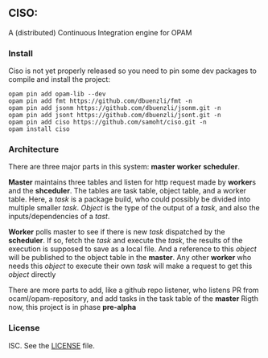 ## CISO:

A (distributed) Continuous Integration engine for OPAM

### Install

Ciso is not yet properly released so you need to pin some dev packages to
compile and install the project:

```shell
opam pin add opam-lib --dev
opam pin add fmt https://github.com/dbuenzli/fmt -n
opam pin add jsonm https://github.com/dbuenzli/jsonm.git -n
opam pin add jsont https://github.com/dbuenzli/jsont.git -n
opam pin add ciso https://github.com/samoht/ciso.git -n
opam install ciso
```

### Architecture

There are three major parts in this system: **master** **worker** **scheduler**.

**Master** maintains three tables and listen for http request made by **worker**s and the **shceduler**.
The tables are task table, object table, and a worker table.
Here, a _task_ is a package build, who could possibly be divided into multiple smaller _task_.
_Object_ is the type of the output of a _task_, and also the inputs/dependencies of a _tast_.

**Worker** polls master to see if there is new _task_ dispatched by the **scheduler**.
If so, fetch the _task_ and execute the _task_, the results of the execution is supposed to save as a local file.
And a reference to this _object_ will be published to the object table in the **master**.
Any other **worker** who needs this _object_ to execute their own _task_ will make a request to get this _object_ directly

There are more parts to add, like a github repo listener, who listens PR from ocaml/opam-repository, and add tasks in the task table of the **master**
Rigth now, this project is in phase **pre-alpha**

### License

ISC. See the [LICENSE](./blob/master/LICENSE) file.
